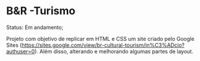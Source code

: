 # B&R -Turismo

Status: Em andamento;

Projeto com objetivo de replicar em HTML e CSS um site criado pelo Google Sites (https://sites.google.com/view/br-cultural-tourism/in%C3%ADcio?authuser=0). Além disso, alterando e melhorando algumas partes de layout.
